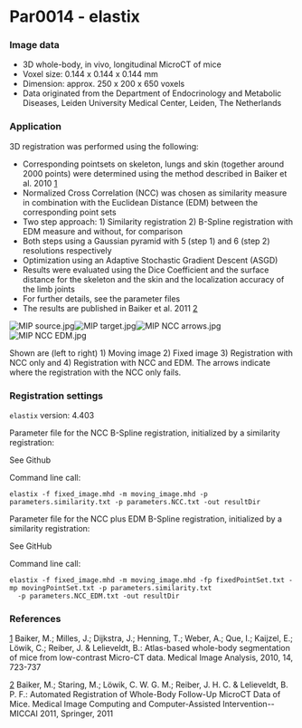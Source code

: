 # Par0014 - elastix

###  Image data

* 3D whole-body, in vivo, longitudinal MicroCT of mice
* Voxel size: 0.144 x 0.144 x 0.144 mm
* Dimension: approx. 250 x 200 x 650 voxels
* Data originated from the Department of Endocrinology and Metabolic Diseases, Leiden University Medical Center, Leiden, The Netherlands

###  Application

3D registration was performed using the following:

* Corresponding pointsets on skeleton, lungs and skin (together around 2000 points) were determined using the method described in Baiker et al. 2010 [1]
* Normalized Cross Correlation (NCC) was chosen as similarity measure in combination with the Euclidean Distance (EDM) between the corresponding point sets
* Two step approach: 1) Similarity registration 2) B-Spline registration with EDM measure and without, for comparison
* Both steps using a Gaussian pyramid with 5 (step 1) and 6 (step 2) resolutions respectively
* Optimization using an Adaptive Stochastic Gradient Descent (ASGD)
* Results were evaluated using the Dice Coefficient and the surface distance for the skeleton and the skin and the localization accuracy of the limb joints
* For further details, see the parameter files
* The results are published in Baiker et al. 2011 [2]

![MIP source.jpg][1]![MIP target.jpg][2]![MIP NCC arrows.jpg][3]![MIP NCC EDM.jpg][4]

Shown are (left to right) 1) Moving image 2) Fixed image 3) Registration with NCC only and 4) Registration with NCC and EDM. The arrows indicate where the registration with the NCC only fails.

###  Registration settings

`elastix` version: 4.403

Parameter file for the NCC B-Spline registration, initialized by a similarity registration:

See Github

Command line call:


    elastix -f fixed_image.mhd -m moving_image.mhd -p parameters.similarity.txt -p parameters.NCC.txt -out resultDir


Parameter file for the NCC plus EDM B-Spline registration, initialized by a similarity registration:

See GitHub

Command line call:


    elastix -f fixed_image.mhd -m moving_image.mhd -fp fixedPointSet.txt -mp movingPointSet.txt -p parameters.similarity.txt
      -p parameters.NCC_EDM.txt -out resultDir


###  References

[1] Baiker, M.; Milles, J.; Dijkstra, J.; Henning, T.; Weber, A.; Que, I.; Kaijzel, E.; Löwik, C.; Reiber, J. & Lelieveldt, B.: Atlas-based whole-body segmentation of mice from low-contrast Micro-CT data. Medical Image Analysis, 2010, 14, 723-737

[2] Baiker, M.; Staring, M.; Löwik, C. W. G. M.; Reiber, J. H. C. & Lelieveldt, B. P. F.: Automated Registration of Whole-Body Follow-Up MicroCT Data of Mice. Medical Image Computing and Computer-Assisted Intervention--MICCAI 2011, Springer, 2011

[1]: http://elastix.bigr.nl/wiki/images/thumb/8/8f/MIP_source.jpg/139px-MIP_source.jpg
[2]: http://elastix.bigr.nl/wiki/images/thumb/b/b6/MIP_target.jpg/139px-MIP_target.jpg
[3]: http://elastix.bigr.nl/wiki/images/thumb/e/e6/MIP_NCC_arrows.jpg/139px-MIP_NCC_arrows.jpg
[4]: http://elastix.bigr.nl/wiki/images/thumb/d/d9/MIP_NCC_EDM.jpg/139px-MIP_NCC_EDM.jpg

